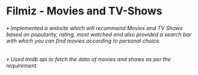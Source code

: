 # Filmiz - Movies and TV-Shows
###### •	Implemented a website which will recommend Movies and TV Shows based on popularity, rating, most watched and also provided a search bar with which you can find movies according to personal choice. 
###### •	Used tmdb api to fetch the data of movies and shows as per the requirement.

